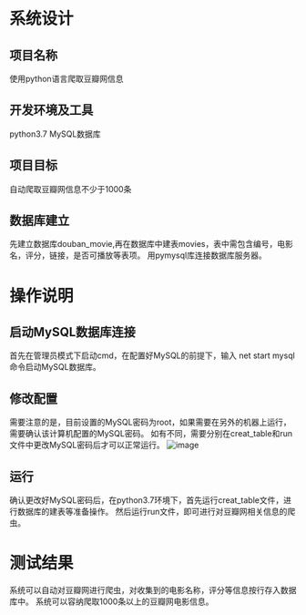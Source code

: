 # 系统设计
## 项目名称
使用python语言爬取豆瓣网信息
## 开发环境及工具
python3.7
MySQL数据库
## 项目目标
自动爬取豆瓣网信息不少于1000条
## 数据库建立
先建立数据库douban_movie,再在数据库中建表movies，表中需包含编号，电影名，评分，链接，是否可播放等表项。
用pymysql库连接数据库服务器。

# 操作说明
## 启动MySQL数据库连接
首先在管理员模式下启动cmd，在配置好MySQL的前提下，输入 net start mysql命令启动MySQL数据库。
## 修改配置
需要注意的是，目前设置的MySQL密码为root，如果需要在另外的机器上运行，需要确认该计算机配置的MySQL密码。
如有不同，需要分别在creat_table和run文件中更改MySQL密码后才可以正常运行。
![image](https://github.com/xxx/xx.png)
## 运行
确认更改好MySQL密码后，在python3.7环境下，首先运行creat_table文件，进行数据库的建表等准备操作。
然后运行run文件，即可进行对豆瓣网相关信息的爬虫。

# 测试结果
系统可以自动对豆瓣网进行爬虫，对收集到的电影名称，评分等信息按行存入数据库中。
系统可以容纳爬取1000条以上的豆瓣网电影信息。
 

